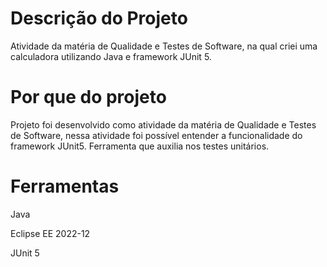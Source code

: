 # Descrição do Projeto
Atividade da matéria de Qualidade e Testes de Software, na qual criei uma calculadora utilizando Java e framework JUnit 5.

# Por que do projeto
Projeto foi desenvolvido como atividade da matéria de Qualidade e Testes de Software, nessa atividade foi possível entender a funcionalidade do framework JUnit5. Ferramenta que auxilia nos testes unitários.

# Ferramentas
Java

Eclipse EE 2022-12

JUnit 5
